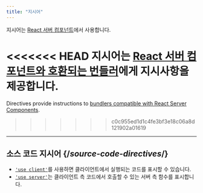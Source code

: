 ```yaml
---
title: "지시어"
---
```


<RSC>

지시어는 [React 서버 컴포넌트](/reference/rsc/server-components)에서 사용합니다.

</RSC>

<Intro>

<<<<<<< HEAD
지시어는 [React 서버 컴포넌트와 호환되는 번들러](/learn/start-a-new-react-project#bleeding-edge-react-frameworks)에게 지시사항을 제공합니다.
=======
Directives provide instructions to [bundlers compatible with React Server Components](/learn/start-a-new-react-project#full-stack-frameworks).
>>>>>>> c0c955ed1d1c4fe3bf3e18c06a8d121902a01619

</Intro>

---

## 소스 코드 지시어 {/*source-code-directives*/}

* [`'use client'`](/reference/rsc/use-client)를 사용하면 클라이언트에서 실행되는 코드를 표시할 수 있습니다.
* [`'use server'`](/reference/rsc/use-server)는 클라이언트 측 코드에서 호출할 수 있는 서버 측 함수를 표시합니다.
